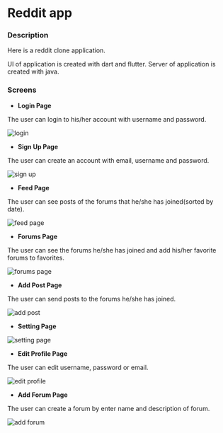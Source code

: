 # Reddit app

### Description
Here is a reddit clone application.

UI of application is created with dart and flutter. Server of application is created with java.

### Screens

- **Login Page**

The user can login to his/her account with username and password.

![login](https://user-images.githubusercontent.com/93943199/176649084-6cf7ceb7-410a-42aa-ac81-d3229aa00909.png)

- **Sign Up Page**

The user can create an account with email, username and password.

![sign up](https://user-images.githubusercontent.com/93943199/176649563-7a9ad0b1-b965-408d-bab2-180e192488d9.png)

- **Feed Page**

The user can see posts of the forums that he/she has joined(sorted by date).

![feed page](https://user-images.githubusercontent.com/93943199/176781381-250af2e7-2daa-4bc1-84b2-7f000e927b30.PNG)

- **Forums Page**

The user can see the forums he/she has joined and add his/her favorite forums to favorites.

![forums page](https://user-images.githubusercontent.com/93943199/176655129-3730b297-dd7e-4b2a-8cbd-56be62ef68ce.png)

- **Add Post Page**

The user can send posts to the forums he/she has joined.

![add post](https://user-images.githubusercontent.com/93943199/176664885-4d4da726-a6e7-4d1b-ad4d-4fe53e292b43.png)

- **Setting Page**

![setting page](https://user-images.githubusercontent.com/93943199/176657426-12f0e360-e592-43d5-a8c4-09e2fb915763.png)

- **Edit Profile Page**

The user can edit username, password or email.

![edit profile](https://user-images.githubusercontent.com/93943199/176781920-996c9775-43ca-49cf-8f68-857b5ca57d44.PNG)

- **Add Forum Page**

The user can create a forum by enter name and description of forum.

![add forum](https://user-images.githubusercontent.com/93943199/176657740-a396958a-4e41-46b4-b93d-8f11dc4b9ab9.png)

